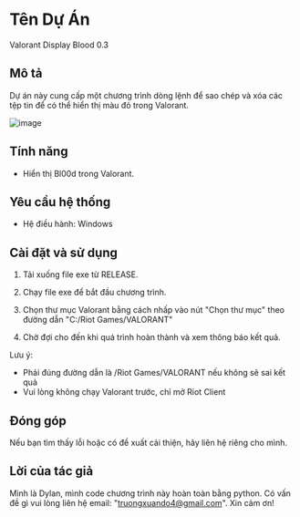 # Tên Dự Án
Valorant Display Blood 0.3

## Mô tả

Dự án này cung cấp một chương trình dòng lệnh để sao chép và xóa các tệp tin để có thể hiển thị màu đỏ trong Valorant.


![image](https://github.com/truongxuandoz/DisplayBloodValorant0.3/assets/89763401/8a00903f-2031-44cb-87b3-a2b186fcab16)


## Tính năng

- Hiển thị Bl00d trong Valorant.
  
## Yêu cầu hệ thống

- Hệ điều hành: Windows


## Cài đặt và sử dụng

1. Tải xuống file exe từ RELEASE.
2. Chạy file exe để bắt đầu chương trình.
3. Chọn thư mục Valorant bằng cách nhấp vào nút "Chọn thư mục" theo đường dẫn "C:/Riot Games/VALORANT" 

4. Chờ đợi cho đến khi quá trình hoàn thành và xem thông báo kết quả.

Lưu ý:
-	Phải đúng đường dẫn là /Riot Games/VALORANT nếu không sẽ sai kết quả
-	Vui lòng không chạy Valorant trước, chỉ mở Riot Client
## Đóng góp

Nếu bạn tìm thấy lỗi hoặc có đề xuất cải thiện, hãy liên hệ riêng cho mình.


## Lời của tác giả
Mình là Dylan, mình code chương trình này hoàn toàn bằng python. Có vấn đề gì vui lòng liên hệ email: "truongxuando4@gmail.com". Xin cảm ơn!



